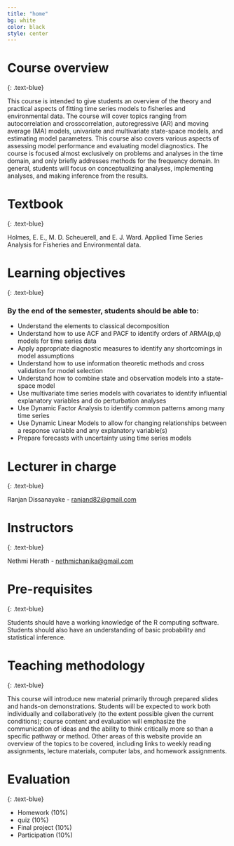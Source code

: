 ```yaml
---
title: "home"
bg: white
color: black
style: center
---
```


<span class="fa-stack subtlecircle" style="font-size:100px; background:rgba(255,166,0,0.1)">
  <i class="fa fa-circle fa-stack-2x text-white"></i>
  <i class="fa fa-home fa-stack-1x text-orange"></i>
</span>

# Course overview
{: .text-blue}

This course is intended to give students an overview of the theory and practical aspects of fitting time series models to fisheries and environmental data. The course will cover topics ranging from autocorrelation and crosscorrelation, autoregressive (AR) and moving average (MA) models, univariate and multivariate state-space models, and estimating model parameters. This course also covers various aspects of assessing model performance and evaluating model diagnostics. The course is focused almost exclusively on problems and analyses in the time domain, and only briefly addresses methods for the frequency domain. In general, students will focus on conceptualizing analyses, implementing analyses, and making inference from the results.

# Textbook
{: .text-blue}

Holmes, E. E., M. D. Scheuerell, and E. J. Ward. Applied Time Series Analysis for Fisheries and Environmental data.

# Learning objectives
{: .text-blue}

### By the end of the semester, students should be able to:

- Understand the elements to classical decomposition
- Understand how to use ACF and PACF to identify orders of ARMA(p,q) models for time series data
- Apply appropriate diagnostic measures to identify any shortcomings in model assumptions
- Understand how to use information theoretic methods and cross validation for model selection
- Understand how to combine state and observation models into a state-space model
- Use multivariate time series models with covariates to identify influential explanatory variables and do perturbation analyses
- Use Dynamic Factor Analysis to identify common patterns among many time series
- Use Dynamic Linear Models to allow for changing relationships between a response variable and any explanatory variable(s)
- Prepare forecasts with uncertainty using time series models

# Lecturer in charge
{: .text-blue}

Ranjan Dissanayake - ranjand82@gmail.com

# Instructors
{: .text-blue}

Nethmi Herath - nethmichanika@gmail.com

# Pre-requisites
{: .text-blue}

Students should have a working knowledge of the R computing software. Students should also have an understanding of basic probability and statistical inference.

# Teaching methodology
{: .text-blue}

This course will introduce new material primarily through prepared slides and hands-on demonstrations. Students will be expected to work both individually and collaboratively (to the extent possible given the current conditions); course content and evaluation will emphasize the communication of ideas and the ability to think critically more so than a specific pathway or method. Other areas of this website provide an overview of the topics to be covered, including links to weekly reading assignments, lecture materials, computer labs, and homework assignments.

# Evaluation
{: .text-blue}

- Homework (10%)
- quiz (10%)
- Final project (10%)
- Participation (10%)